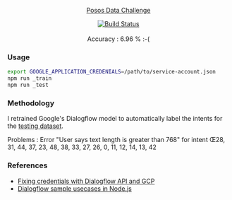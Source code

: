 <p align="center">
  <a href="https://challengedata.ens.fr/en/challenge/33/predict_the_expected_answer.html">Posos Data Challenge</a>
</p>

<p align="center">
  <a href="http://travis-ci.org/mycaule/posos-data-challenge"><img src="https://api.travis-ci.org/mycaule/posos-data-challenge.svg?branch=master" alt="Build Status"></a>
  <br>
  <br>
  Accuracy : 6.96 % :-(
</p>

### Usage

```bash
export GOOGLE_APPLICATION_CREDENIALS=/path/to/service-account.json
npm run _train
npm run _test
```

### Methodology

I retrained Google's Dialogflow model to automatically label the intents for the [testing dataset](/dataset/input_test.csv).

Problems :
Error "User says text length is greater than 768" for intent Œ28, 31, 44, 37, 23, 48, 38, 33, 27, 26, 0, 11, 12, 14, 13, 42

### References

- [Fixing credentials with Dialogflow API and GCP](https://stackoverflow.com/questions/42043611/could-not-load-the-default-credentials-node-js-google-compute-engine-tutorial)
- [Dialogflow sample usecases in Node.js](https://github.com/dialogflow/dialogflow-nodejs-client-v2/blob/master/samples/detect.js)
